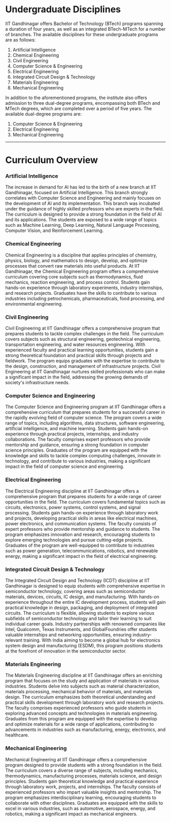 # Undergraduate Disciplines

IIT Gandhinagar offers Bachelor of Technology (BTech) programs spanning a duration of four years, as well as an integrated BTech-MTech for a number of branches. The available disciplines for these undergraduate programs are as follows:

1. Artificial Intelligence
2. Chemical Engineering
3. Civil Engineering
4. Computer Science & Engineering
5. Electrical Engineering
6. Integrated Circuit Design & Technology
7. Materials Engineering
8. Mechanical Engineering

In addition to the aforementioned programs, the institute also offers admission to three dual-degree programs, encompassing both BTech and MTech degrees, which are completed over a period of five years. The available dual-degree programs are:

1. Computer Science & Engineering
2. Electrical Engineering
3. Mechanical Engineering

****

# Curriculum Overview

### Artificial Intelligence 

The increase in demand for AI has led to the birth of a new branch at IIT Gandhinagar, focused on Artificial Intelligence. This branch strongly correlates with Computer Science and Engineering and mainly focuses on the development of AI and its implementation. This branch was incubated under the guidance of highly skilled professors who are experts in the field. The curriculum is designed to provide a strong foundation in the field of AI and its applications. The students are exposed to a wide range of topics such as Machine Learning, Deep Learning, Natural Language Processing, Computer Vision, and Reinforcement Learning.

### Chemical Engineering

Chemical Engineering is a discipline that applies principles of chemistry, physics, biology, and mathematics to design, develop, and optimize processes that convert raw materials into useful products. At IIT Gandhinagar, the Chemical Engineering program offers a comprehensive curriculum covering core subjects such as thermodynamics, fluid mechanics, reaction engineering, and process control. Students gain hands-on experience through laboratory experiments, industry internships, and research projects. Graduates have the skills to contribute to various industries including petrochemicals, pharmaceuticals, food processing, and environmental engineering.


### Civil Engineering

Civil Engineering at IIT Gandhinagar offers a comprehensive program that prepares students to tackle complex challenges in the field. The curriculum covers subjects such as structural engineering, geotechnical engineering, transportation engineering, and water resources engineering. With experienced faculty and practical learning opportunities, students gain a strong theoretical foundation and practical skills through projects and fieldwork. The program equips graduates with the expertise to contribute to the design, construction, and management of infrastructure projects. Civil Engineering at IIT Gandhinagar nurtures skilled professionals who can make a significant impact in the field, addressing the growing demands of society's infrastructure needs.

### Computer Science and Engineering

The Computer Science and Engineering program at IIT Gandhinagar offers a comprehensive curriculum that prepares students for a successful career in the rapidly evolving field of computer science. The program covers a wide range of topics, including algorithms, data structures, software engineering, artificial intelligence, and machine learning. Students gain hands-on experience through practical projects, internships, and industry collaborations. The faculty comprises expert professors who provide mentorship and guidance, ensuring a strong foundation in computer science principles. Graduates of the program are equipped with the knowledge and skills to tackle complex computing challenges, innovate in technology, and contribute to various industries, making a significant impact in the field of computer science and engineering.

### Electrical Engineering

The Electrical Engineering discipline at IIT Gandhinagar offers a comprehensive program that prepares students for a wide range of career opportunities in the field. The curriculum covers fundamental topics such as circuits, electronics, power systems, control systems, and signal processing. Students gain hands-on experience through laboratory work and projects, developing practical skills in areas like electrical machines, power electronics, and communication systems. The faculty consists of expert professors who provide mentorship and guidance to students. The program emphasizes innovation and research, encouraging students to explore emerging technologies and pursue cutting-edge projects. Graduates of the program are well-equipped to contribute to industries such as power generation, telecommunications, robotics, and renewable energy, making a significant impact in the field of electrical engineering.

### Integrated Circuit Design & Technology

The Integrated Circuit Design and Technology (ICDT) discipline at IIT Gandhinagar is designed to equip students with comprehensive expertise in semiconductor technology, covering areas such as semiconductor materials, devices, circuits, IC design, and manufacturing. With hands-on experience throughout the entire IC development process, students will gain practical knowledge in design, packaging, and deployment of integrated circuits. The curriculum is flexible, allowing students to explore various subfields of semiconductor technology and tailor their learning to suit individual career goals. Industry partnerships with renowned companies like Intel, Qualcomm, Texas Instruments, and GlobalFoundries offer students valuable internships and networking opportunities, ensuring industry-relevant training. With India aiming to become a global hub for electronics system design and manufacturing (ESDM), this program positions students at the forefront of innovation in the semiconductor sector.

### Materials Engineering

The Materials Engineering discipline at IIT Gandhinagar offers an enriching program that focuses on the study and application of materials in various industries. Students delve into subjects such as material characterization, materials processing, mechanical behavior of materials, and materials design. The curriculum emphasizes both theoretical understanding and practical skills development through laboratory work and research projects. The faculty comprises experienced professors who guide students in exploring advanced concepts and technologies in materials engineering. Graduates from this program are equipped with the expertise to develop and optimize materials for a wide range of applications, contributing to advancements in industries such as manufacturing, energy, electronics, and healthcare.

### Mechanical Engineering

Mechanical Engineering at IIT Gandhinagar offers a comprehensive program designed to provide students with a strong foundation in the field. The curriculum covers a diverse range of subjects, including mechanics, thermodynamics, manufacturing processes, materials science, and design principles. Students gain theoretical knowledge and practical experience through laboratory work, projects, and internships. The faculty consists of experienced professors who impart valuable insights and mentorship. The program emphasizes interdisciplinary learning, encouraging students to collaborate with other disciplines. Graduates are equipped with the skills to excel in various industries, such as automotive, aerospace, energy, and robotics, making a significant impact as mechanical engineers.
